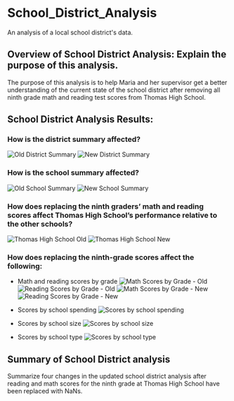 # School_District_Analysis

An analysis of a local school district's data.

## Overview of School District Analysis: Explain the purpose of this analysis.
 The purpose of this analysis is to help Maria and her supervisor get a better understanding of the current state of the school district after removing all ninth grade math and reading test scores from Thomas High School.

## School District Analysis Results: 

### How is the district summary affected?
![Old District Summary](https://github.com/boborodono/School_District_Analysis/blob/main/Resources/Images/Old_District_Summary.PNG)
![New District Summary](https://github.com/boborodono/School_District_Analysis/blob/main/Resources/Images/New_District_Summary.PNG)

### How is the school summary affected?
![Old School Summary](https://github.com/boborodono/School_District_Analysis/blob/main/Resources/Images/Old_School_Summary.PNG)
![New School Summary](https://github.com/boborodono/School_District_Analysis/blob/main/Resources/Images/New_School_Summary.PNG)

### How does replacing the ninth graders’ math and reading scores affect Thomas High School’s performance relative to the other schools?
![Thomas High School Old](https://github.com/boborodono/School_District_Analysis/blob/main/Resources/Images/Old_Top_Schools.PNG)
![Thomas High School New](https://github.com/boborodono/School_District_Analysis/blob/main/Resources/Images/New_Top_Schools.PNG)

### How does replacing the ninth-grade scores affect the following:
- Math and reading scores by grade
![Math Scores by Grade - Old](https://github.com/boborodono/School_District_Analysis/blob/main/Resources/Images/THS_math_scores_old.PNG)
![Reading Scores by Grade - Old](https://github.com/boborodono/School_District_Analysis/blob/main/Resources/Images/THS_math_scores_new.PNG)
![Math Scores by Grade -  New](https://github.com/boborodono/School_District_Analysis/blob/main/Resources/Images/THS_reading_scores_new.PNG)
![Reading Scores by Grade -  New](https://github.com/boborodono/School_District_Analysis/blob/main/Resources/Images/THS_reading_scores_old.PNG)

- Scores by school spending
![Scores by school spending](https://github.com/boborodono/School_District_Analysis/blob/main/Resources/Images/School_spending_summary'.PNG)


- Scores by school size
![Scores by school size](https://github.com/boborodono/School_District_Analysis/blob/main/Resources/Images/School_size_summary'.PNG)


- Scores by school type
![Scores by school type](https://github.com/boborodono/School_District_Analysis/blob/main/Resources/Images/School_scores_type.PNG)

## Summary of School District analysis

Summarize four changes in the updated school district analysis after reading and math scores for the ninth grade at Thomas High School have been replaced with NaNs.
